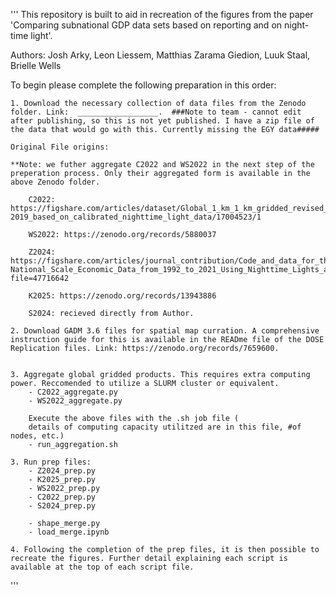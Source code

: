 
'''
This repository is built to aid in recreation of the figures from the paper 'Comparing subnational GDP data sets based on reporting and on night-time light'. 

Authors: Josh Arky, Leon Liessem, Matthias Zarama Giedion, Luuk Staal, Brielle Wells

To begin please complete the following preparation in this order: 

    1. Download the necessary collection of data files from the Zenodo folder. Link:  __________________.  ###Note to team - cannot edit after publishing, so this is not yet published. I have a zip file of the data that would go with this. Currently missing the EGY data##### 
    
    Original File origins: 
    
    **Note: we futher aggregate C2022 and WS2022 in the next step of the preperation process. Only their aggregated form is available in the above Zenodo folder.

        C2022: https://figshare.com/articles/dataset/Global_1_km_1_km_gridded_revised_real_gross_domestic_product_and_electricity_consumption_during_1992-2019_based_on_calibrated_nighttime_light_data/17004523/1

        WS2022: https://zenodo.org/records/5880037

        Z2024: https://figshare.com/articles/journal_contribution/Code_and_data_for_the_paper_Developing_an_Annual_Global_Sub-National_Scale_Economic_Data_from_1992_to_2021_Using_Nighttime_Lights_and_Deep_Learning/24024597?file=47716642

        K2025: https://zenodo.org/records/13943886

        S2024: recieved directly from Author. 

    2. Download GADM 3.6 files for spatial map curration. A comprehensive instruction guide for this is available in the READme file of the DOSE Replication files. Link: https://zenodo.org/records/7659600. 


    3. Aggregate global gridded products. This requires extra computing power. Reccomended to utilize a SLURM cluster or equivalent. 
        - C2022_aggregate.py  
        - WS2022_aggregate.py 
        
        Execute the above files with the .sh job file (
        details of computing capacity utilitzed are in this file, #of nodes, etc.)
        - run_aggregation.sh

    3. Run prep files: 
        - Z2024_prep.py
        - K2025_prep.py
        - WS2022_prep.py
        - C2022_prep.py
        - S2024_prep.py

        - shape_merge.py
        - load_merge.ipynb 

    4. Following the completion of the prep files, it is then possible to recreate the figures. Further detail explaining each script is available at the top of each script file. 
        

'''
